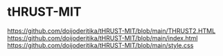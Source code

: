 # tHRUST-MIT
https://github.com/doijoderitika/tHRUST-MIT/blob/main/THRUST2.HTML
https://github.com/doijoderitika/tHRUST-MIT/blob/main/index.html
https://github.com/doijoderitika/tHRUST-MIT/blob/main/style.css
